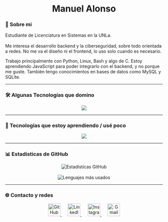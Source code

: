 <h1 align="center"> Manuel Alonso</h1>

### **👾 Sobre mi**
Estudiante de Licenciatura en Sistemas en la UNLa.
<br></br>
Me interesa el desarrollo backend y la ciberseguridad, sobre todo orientada a redes. No me va el diseño ni el frontend, lo uso solo cuando es necesario.

Trabajo principalmente con Python, Linux, Bash y algo de C. Estoy aprendiendo JavaScript para poder integrarlo con el backend, y no porque me guste. También tengo conocimientos en bases de datos como MySQL y SQLite.

---

### 🛠️ Algunas Tecnologías que domino

<p align="center">
  <img src="https://skillicons.dev/icons?i=python,c,linux,bash,github,git,vscode,sqlite" />
</p>

---
### 🧪 Tecnologías que estoy aprendiendo / usé poco
<p align="center">
  <img src="https://skillicons.dev/icons?i=js,mysql,css,html" />
</p>

---

### 📊 Estadísticas de GitHub

<p align="center">
  <img src="https://github-readme-stats.vercel.app/api?username=ManuelAlonso01&show_icons=true&theme=tokyonight&locale=es&title_color=cba6f7&text_color=cdd6f4&icon_color=89b4fa&border_radius=10" alt="Estadísticas GitHub" />
  <br/><br/>
  <img src="https://github-readme-stats.vercel.app/api/top-langs/?username=ManuelAlonso01&layout=compact&theme=tokyonight&locale=es&title_color=cba6f7&text_color=cdd6f4" alt="Lenguajes más usados"/>

</p>

---

### 🌐 Contacto y redes

<p align="center">
  <a href="https://github.com/ManuelAlonso01" title="GitHub">
    <img src="https://img.icons8.com/ios-glyphs/50/cba6f7/github.png" width="40" height="40" alt="GitHub"/>
  </a>
  &nbsp;&nbsp;&nbsp;&nbsp;
  <a href="https://www.linkedin.com/in/manuel-alonso-dev/" title="LinkedIn">
    <img src="https://img.icons8.com/ios-filled/50/cba6f7/linkedin.png" width="40" height="40" alt="LinkedIn"/>
  </a>
  &nbsp;&nbsp;&nbsp;&nbsp;
  <a href="https://www.instagram.com/manuel_2.00.6/" title="Instagram">
    <img src="https://img.icons8.com/ios-filled/50/cba6f7/instagram-new.png" width="40" height="40" alt="Instagram"/>
  </a>
  &nbsp;&nbsp;&nbsp;&nbsp;
  <a href="mailto:alonsomanueldev@gmail.com" title="Gmail">
    <img src="https://img.icons8.com/ios-filled/50/cba6f7/gmail.png" width="40" height="40" alt="Gmail"/>
  </a>
</p>



